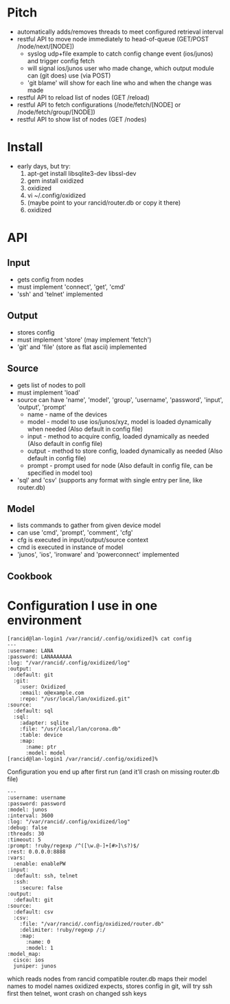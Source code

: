 # Pitch
 * automatically adds/removes threads to meet configured retrieval interval
 * restful API to move node immediately to head-of-queue (GET/POST /node/next/[NODE])
   * syslog udp+file example to catch config change event (ios/junos) and trigger config fetch
   * will signal ios/junos user who made change, which output module can (git does) use (via POST)
   * 'git blame' will show for each line who and when the change was made
 * restful API to reload list of nodes (GET /reload)
 * restful API to fetch configurations (/node/fetch/[NODE] or /node/fetch/group/[NODE])
 * restful API to show list of nodes (GET /nodes)

# Install
 * early days, but try:
   1. apt-get install libsqlite3-dev libssl-dev
   2. gem install oxidized
   3. oxidized
   4. vi ~/.config/oxidized
   5. (maybe point to your rancid/router.db or copy it there)
   6. oxidized

# API
## Input
 * gets config from nodes
 * must implement 'connect', 'get', 'cmd'
 * 'ssh' and 'telnet' implemented

## Output
 * stores config
 * must implement 'store' (may implement 'fetch')
 * 'git' and 'file' (store as flat ascii) implemented

## Source
 * gets list of nodes to poll
 * must implement 'load'
 * source can have 'name', 'model', 'group', 'username', 'password', 'input', 'output', 'prompt'
   * name - name of the devices
   * model - model to use ios/junos/xyz, model is loaded dynamically when needed (Also default in config file)
   * input - method to acquire config, loaded dynamically as needed (Also default in config file)
   * output - method to store config, loaded dynamically as needed (Also default in config file)
   * prompt - prompt used for node (Also default in config file, can be specified in model too)
 * 'sql' and 'csv' (supports any format with single entry per line, like router.db)

## Model
 * lists commands to gather from given device model
 * can use 'cmd', 'prompt', 'comment', 'cfg'
 * cfg is executed in input/output/source context
 * cmd is executed in instance of model
 * 'junos', 'ios', 'ironware' and 'powerconnect' implemented

## Cookbook

# Configuration I use in one environment
```
[rancid@lan-login1 /var/rancid/.config/oxidized]% cat config
---
:username: LANA
:password: LANAAAAAAA
:log: "/var/rancid/.config/oxidized/log"
:output:
  :default: git
  :git:
    :user: Oxidized
    :email: o@example.com
    :repo: "/usr/local/lan/oxidized.git"
:source:
  :default: sql
  :sql:
    :adapter: sqlite
    :file: "/usr/local/lan/corona.db"
    :table: device
    :map:
      :name: ptr
      :model: model
[rancid@lan-login1 /var/rancid/.config/oxidized]%
```

Configuration you end up after first run (and it'll crash on missing router.db
file)
```
---
:username: username
:password: password
:model: junos
:interval: 3600
:log: "/var/rancid/.config/oxidized/log"
:debug: false
:threads: 30
:timeout: 5
:prompt: !ruby/regexp /^([\w.@-]+[#>]\s?)$/
:rest: 0.0.0.0:8888
:vars:
  :enable: enablePW
:input:
  :default: ssh, telnet
  :ssh:
    :secure: false
:output:
  :default: git
:source:
  :default: csv
  :csv:
    :file: "/var/rancid/.config/oxidized/router.db"
    :delimiter: !ruby/regexp /:/
    :map:
      :name: 0
      :model: 1
:model_map:
  cisco: ios
  juniper: junos
```
which reads nodes from rancid compatible router.db maps their model names to
model names oxidized expects, stores config in git, will try ssh first then
telnet, wont crash on changed ssh keys
